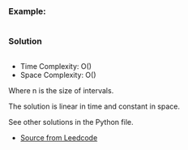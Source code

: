 ###  

### 


### Example:

```

```

### Solution

```py

```
* Time Complexity: O()
* Space Complexity: O() 

Where n is the size of intervals.

The solution is linear in time and constant in space.

See other solutions in the Python file.


* [Source from Leedcode](https://leetcode.com/problems/divide-intervals-into-minimum-number-of-groups/)




































